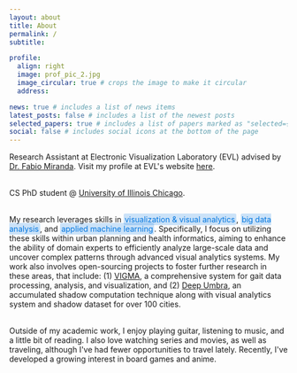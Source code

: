 ```yaml
---
layout: about
title: About
permalink: /
subtitle:

profile:
  align: right
  image: prof_pic_2.jpg
  image_circular: true # crops the image to make it circular
  address:

news: true # includes a list of news items
latest_posts: false # includes a list of the newest posts
selected_papers: true # includes a list of papers marked as "selected={true}"
social: false # includes social icons at the bottom of the page
---
```


<p >
Research Assistant at Electronic Visualization Laboratory (EVL) advised by <a href='https://fmiranda.me/'>Dr. Fabio Miranda</a>. 
Visit my profile at EVL's website <a href="https://www.evl.uic.edu/people/2588">here</a>.
<br><br>

CS PhD student @ <a href='https://cs.uic.edu/'>University of Illinois Chicago</a>.
<br><br>

My research leverages skills in <span style="background-color: rgba(2,118,223, 0.2); color: #0276DF; padding: 2px 2px; border-radius: 3px;">visualization & visual analytics</span>, <span style="background-color: rgba(2,118,223, 0.2); color: #0276DF; padding: 2px 2px; border-radius: 3px;">big data analysis</span>, and <span style="background-color: rgba(2,118,223, 0.2); color: #0276DF; padding: 2px 2px; border-radius: 3px;">applied machine learning</span>. Specifically, I focus on utilizing these skills within urban planning and health informatics, aiming to enhance the ability of domain experts to efficiently analyze large-scale data and uncover complex patterns through advanced visual analytics systems. My work also involves open-sourcing projects to foster further research in these areas, that include:
(1) <a href="https://github.com/komar41/vigma">VIGMA</a>, a comprehensive system for gait data processing, analysis, and visualization, and (2) <a href='https://github.com/uic-evl/deep-umbra'>Deep Umbra</a>, an accumulated shadow computation technique along with visual analytics system and shadow dataset for over 100 cities.
<br><br>

Outside of my academic work, I enjoy playing guitar, listening to music, and a little bit of reading. I also love watching series and movies, as well as traveling, although I've had fewer opportunities to travel lately. Recently, I've developed a growing interest in board games and anime.

</p>
<!-- <strong>Competencies:</strong> Urban Computing, Data Structures & Algorithms, Data Analysis, Data Visualization, Machine Learning -->
